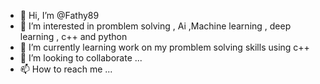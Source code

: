 - 👋 Hi, I’m @Fathy89
- 👀 I’m interested in promblem solving , Ai ,Machine learning , deep learning , c++ and python
- 🌱 I’m currently learning work on my promblem solving skills using c++
- 💞️ I’m looking to collaborate ... 
- 📫 How to reach me ...

<!---
Fathy89/Fathy89 is a ✨ special ✨ repository because its `README.md` (this file) appears on your GitHub profile.
You can click the Preview link to take a look at your changes.
--->
